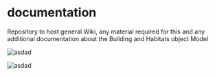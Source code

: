 # documentation
Repository to host general Wiki, any material required for this and any additional documentation about the Building and Habitats object Model



![asdad](https://burohappoldengineering.github.io/documentation-page/UntitledDiagram.drawio.svg)


![asdad](https://burohappoldengineering.github.io/documentation-page/flowcharttest.drawio)

